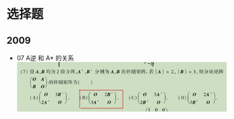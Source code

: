 # 选择题

## 2009

- 07 A逆 和 A* 的关系![20221117172438](https://raw.githubusercontent.com/Logible/Image/main/note_image/20221117172438.png)
